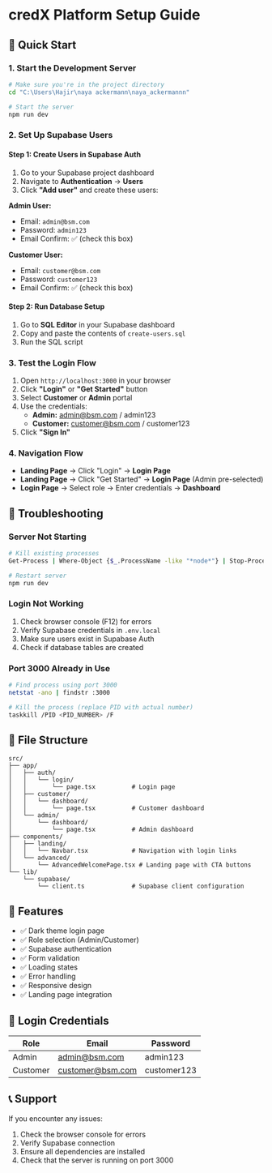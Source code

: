 # credX Platform Setup Guide

## 🚀 Quick Start

### 1. Start the Development Server
```bash
# Make sure you're in the project directory
cd "C:\Users\Hajir\naya ackermann\naya_ackermannn"

# Start the server
npm run dev
```

### 2. Set Up Supabase Users

#### Step 1: Create Users in Supabase Auth
1. Go to your Supabase project dashboard
2. Navigate to **Authentication** → **Users**
3. Click **"Add user"** and create these users:

**Admin User:**
- Email: `admin@bsm.com`
- Password: `admin123`
- Email Confirm: ✅ (check this box)

**Customer User:**
- Email: `customer@bsm.com`
- Password: `customer123`
- Email Confirm: ✅ (check this box)

#### Step 2: Run Database Setup
1. Go to **SQL Editor** in your Supabase dashboard
2. Copy and paste the contents of `create-users.sql`
3. Run the SQL script

### 3. Test the Login Flow

1. Open `http://localhost:3000` in your browser
2. Click **"Login"** or **"Get Started"** button
3. Select **Customer** or **Admin** portal
4. Use the credentials:
   - **Admin:** admin@bsm.com / admin123
   - **Customer:** customer@bsm.com / customer123
5. Click **"Sign In"**

### 4. Navigation Flow

- **Landing Page** → Click "Login" → **Login Page**
- **Landing Page** → Click "Get Started" → **Login Page** (Admin pre-selected)
- **Login Page** → Select role → Enter credentials → **Dashboard**

## 🔧 Troubleshooting

### Server Not Starting
```bash
# Kill existing processes
Get-Process | Where-Object {$_.ProcessName -like "*node*"} | Stop-Process -Force

# Restart server
npm run dev
```

### Login Not Working
1. Check browser console (F12) for errors
2. Verify Supabase credentials in `.env.local`
3. Make sure users exist in Supabase Auth
4. Check if database tables are created

### Port 3000 Already in Use
```bash
# Find process using port 3000
netstat -ano | findstr :3000

# Kill the process (replace PID with actual number)
taskkill /PID <PID_NUMBER> /F
```

## 📁 File Structure

```
src/
├── app/
│   ├── auth/
│   │   └── login/
│   │       └── page.tsx          # Login page
│   ├── customer/
│   │   └── dashboard/
│   │       └── page.tsx          # Customer dashboard
│   └── admin/
│       └── dashboard/
│           └── page.tsx          # Admin dashboard
├── components/
│   ├── landing/
│   │   └── Navbar.tsx            # Navigation with login links
│   └── advanced/
│       └── AdvancedWelcomePage.tsx # Landing page with CTA buttons
└── lib/
    └── supabase/
        └── client.ts             # Supabase client configuration
```

## 🎯 Features

- ✅ Dark theme login page
- ✅ Role selection (Admin/Customer)
- ✅ Supabase authentication
- ✅ Form validation
- ✅ Loading states
- ✅ Error handling
- ✅ Responsive design
- ✅ Landing page integration

## 🔑 Login Credentials

| Role | Email | Password |
|------|-------|----------|
| Admin | admin@bsm.com | admin123 |
| Customer | customer@bsm.com | customer123 |

## 📞 Support

If you encounter any issues:
1. Check the browser console for errors
2. Verify Supabase connection
3. Ensure all dependencies are installed
4. Check that the server is running on port 3000
